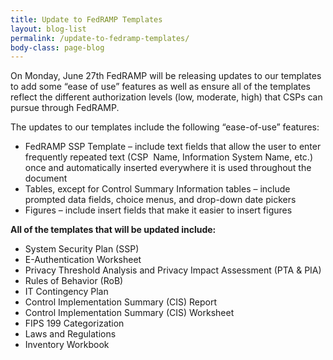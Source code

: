 ```yaml
---
title: Update to FedRAMP Templates
layout: blog-list
permalink: /update-to-fedramp-templates/
body-class: page-blog
---
```

On Monday, June 27th FedRAMP will be releasing updates to our templates to add some “ease of use” features as well as ensure all of the templates reflect the different authorization levels (low, moderate, high) that CSPs can pursue through FedRAMP.

The updates to our templates include the following “ease-of-use” features:

* FedRAMP SSP Template – include text fields that allow the user to enter frequently repeated text (CSP  Name, Information System Name, etc.) once and automatically inserted everywhere it is used throughout the document
* Tables, except for Control Summary Information tables – include prompted data fields, choice menus, and drop-down date pickers
* Figures – include insert fields that make it easier to insert figures

**All of the templates that will be updated include:**

* System Security Plan (SSP)
* E-Authentication Worksheet
* Privacy Threshold Analysis and Privacy Impact Assessment (PTA & PIA)
* Rules of Behavior (RoB)
* IT Contingency Plan
* Control Implementation Summary (CIS) Report
* Control Implementation Summary (CIS) Worksheet
* FIPS 199 Categorization
* Laws and Regulations
* Inventory Workbook
